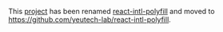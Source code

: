 This [project](https://module.kopaxgroup.com/yeutech/react-intl-polyfill) has been renamed [react-intl-polyfill](https://www.npmjs.com/package/react-intl-polyfill) and moved to https://github.com/yeutech-lab/react-intl-polyfill.

